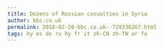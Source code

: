 ```yaml
---
title: Dozens of Russian casualties in Syria
author: bbc.co.uk
permalink: 2018-02-20-bbc.co.uk--729338267.html
tags: hy es de ru hy fr it zh-CN zh-TW ar fa
---
```


